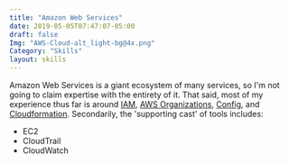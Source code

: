 ```yaml
---
title: "Amazon Web Services"
date: 2019-05-05T07:47:07-05:00
draft: false
Img: "AWS-Cloud-alt_light-bg@4x.png"
Category: "Skills"
layout: skills
---
```


Amazon Web Services is a giant ecosystem of many services, so I'm not
going to claim expertise with the entirety of it.  That said, most of my
experience thus far is around [IAM][iam], [AWS Organizations][orgs],
[Config][config], and [Cloudformation][cfn].  Secondarily, the 'supporting cast'
of tools includes:

* EC2
* CloudTrail
* CloudWatch


[iam]: https://docs.aws.amazon.com/iam/?id=docs_gateway
[orgs]: https://docs.aws.amazon.com/organizations/?id=docs_gateway
[config]: https://docs.aws.amazon.com/config/?id=docs_gateway
[cfn]: https://docs.aws.amazon.com/cloudformation/?id=docs_gateway

